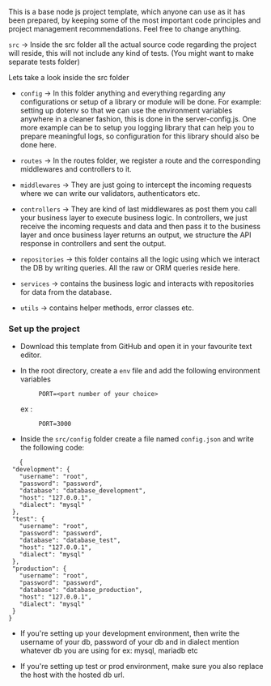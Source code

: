 This is a base node js project template, which anyone can use as it has been prepared, by keeping some of the most important code principles and project management recommendations. Feel free to change anything.

`src` -> Inside the src folder all the actual source code regarding the project will reside, this will not include any kind of tests. (You might want to make separate tests folder)

Lets take a look inside the src folder

 - `config` -> In this folder anything and everything regarding any configurations or setup of a library or module will be done. For example: setting up dotenv so that we can use the environment variables anywhere in a cleaner fashion, this is done in the server-config.js. One more example can be to setup you logging library that can help you to prepare meaningful logs, so configuration for this library should also be done here.

 - `routes` -> In the routes folder, we register a route and the corresponding middlewares and controllers to it.

 - `middlewares` -> They are just going to intercept the incoming requests where we can write our validators, authenticators etc.

 - `controllers` -> They are kind of last middlewares as post them you call your business layer to execute business logic. In controllers, we just receive the incoming requests and data and then pass it to the business layer and once business layer returns an output, we structure the API response in controllers and sent the output.

 - `repositories` -> this folder contains all the logic using which we interact the DB by writing queries. All the raw or ORM queries reside here.

 - `services` -> contains the business logic and interacts with repositories for data from the database.

 - `utils` -> contains helper methods, error classes etc.


### Set up the project

 - Download this template from GitHub and open it in your favourite text editor.
 - In the root directory, create a `env` file and add the following environment variables
   ```
        PORT=<port number of your choice>
   ```
   ex :
   ```
        PORT=3000
   ```

 - Inside the `src/config` folder create a file named `config.json` and write the following code:

 ```
    {
  "development": {
    "username": "root",
    "password": "password",
    "database": "database_development",
    "host": "127.0.0.1",
    "dialect": "mysql"
  },
  "test": {
    "username": "root",
    "password": "password",
    "database": "database_test",
    "host": "127.0.0.1",
    "dialect": "mysql"
  },
  "production": {
    "username": "root",
    "password": "password",
    "database": "database_production",
    "host": "127.0.0.1",
    "dialect": "mysql"
  }
}
 ```

 - If you're setting up your development environment, then write the username of your db, password of your db and in dialect mention whatever db you are using for ex: mysql, mariadb etc

 - If you're setting up test or prod environment, make sure you also replace the host with the hosted db url.
